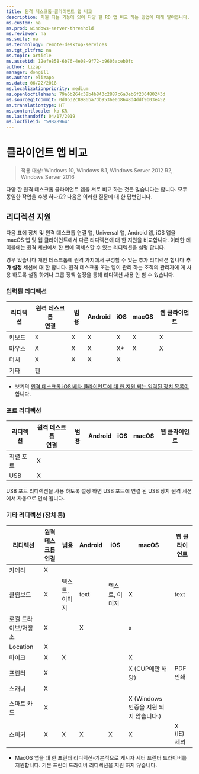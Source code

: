 ```yaml
---
title: 원격 데스크톱-클라이언트 앱 비교
description: 지원 되는 기능에 있어 다양 한 RD 앱 비교 하는 방법에 대해 알아봅니다.
ms.custom: na
ms.prod: windows-server-threshold
ms.reviewer: na
ms.suite: na
ms.technology: remote-desktop-services
ms.tgt_pltfrm: na
ms.topic: article
ms.assetid: 12efe858-6b76-4e08-9f72-b9603aceb0fc
author: lizap
manager: dongill
ms.author: elizapo
ms.date: 06/22/2018
ms.localizationpriority: medium
ms.openlocfilehash: 79a6b264c38b4b843c2887c6a3eb6f236480243d
ms.sourcegitcommit: 0d0b32c8986ba7db9536e0b8648d4ddf9b03e452
ms.translationtype: HT
ms.contentlocale: ko-KR
ms.lasthandoff: 04/17/2019
ms.locfileid: "59828964"
---
```

# <a name="compare-the-client-apps"></a>클라이언트 앱 비교

>적용 대상: Windows 10, Windows 8.1, Windows Server 2012 R2, Windows Server 2016

다양 한 원격 데스크톱 클라이언트 앱을 서로 비교 하는 것은 많습니다는 합니다. 모두 동일한 작업을 수행 하나요? 다음은 이러한 질문에 대 한 답변입니다.

## <a name="redirection-support"></a>리디렉션 지원

다음 표에 장치 및 원격 데스크톱 연결 앱, Universal 앱, Android 앱, iOS 앱을 macOS 앱 및 웹 클라이언트에서 다른 리디렉션에 대 한 지원을 비교합니다. 이러한 테이블에는 원격 세션에서 한 번에 액세스할 수 있는 리디렉션을 설명 합니다. 

경우 있습니다 개인 데스크톱에 원격 가지에서 구성할 수 있는 추가 리디렉션 합니다 **추가 설정** 세션에 대 한 합니다. 원격 데스크톱 또는 앱이 관리 하는 조직의 관리자에 게 사용 하도록 설정 하거나 그룹 정책 설정을 통해 리디렉션 사용 안 함 수 있습니다.

### <a name="input-redirection"></a>입력된 리디렉션

| 리디렉션 | 원격 데스크톱<br> 연결 | 범용 | Android | iOS | macOS | 웹 클라이언트 |
|-------------|-------------------------------|-----------|---------|-----|-------|------------|
| 키보드    | X                             | X         | X       | X   | X     | X          |
| 마우스       | X                             | X         | X       | X*    | X     | X          |
| 터치       | X                             | X         | X       | X   |       |            |
| 기타       | 펜                           |           |         |     |       |            |
* 보기의 [원격 데스크톱 iOS 베타 클라이언트에 대 한 지원 되는 입력된 장치 목록이](remote-desktop-ios.md#supported-input-devices)합니다.

### <a name="port-redirection"></a>포트 리디렉션   

| 리디렉션 | 원격 데스크톱 <br>연결 | 범용 | Android | iOS | macOS | 웹 클라이언트 |
|-------------|-------------------------------|-----------|---------|-----|-------|------------|
| 직렬 포트 | X                             |           |         |     |       |            |
| USB         | X                             |           |         |     |       |            |

USB 포트 리디렉션을 사용 하도록 설정 하면 USB 포트에 연결 된 USB 장치 원격 세션에서 자동으로 인식 됩니다.

### <a name="other-redirection-devices-etc"></a>기타 리디렉션 (장치 등)



| 리디렉션         | 원격 데스크톱 연결 | 범용   | Android | iOS         | macOS                                    | 웹 클라이언트    |
|---------------------|---------------------------|-------------|---------|-------------|------------------------------------------|---------------|
| 카메라             | X                         |             |         |             |                                          |               |
| 클립보드           | X                         | 텍스트, 이미지 | text    | 텍스트, 이미지 | X                                        | text          |
| 로컬 드라이브/저장소 | X                         |             | X       |             | x                                        |               |
| Location            | X                         |             |         |             |                                          |               |
| 마이크         | X                         |X            |         |             | X                                        |               |
| 프린터            | X                         |             |         |             | X (CUP에만 해당)                            | PDF 인쇄     |
| 스캐너            | X                         |             |         |             |                                          |               |
| 스마트 카드         | X                         |             |         |             | X (Windows 인증을 지원 되지 않습니다.) |               |
| 스피커            | X                         | X           | X       | X           | X                                        | X (IE) 제외 |

* MacOS 앱을 대 한 프린터 리디렉션-기본적으로 게시자 세터 프린터 드라이버를 지원합니다. 기본 프린터 드라이버 리디렉션을 지원 하지 않습니다.
